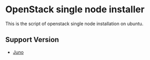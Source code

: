 OpenStack single node installer
==================
This is the script of openstack single node installation on ubuntu.

## Support Version

- [Juno](https://github.com/infortrend-openstack/ubuntu-single-node/blob/master/juno)
